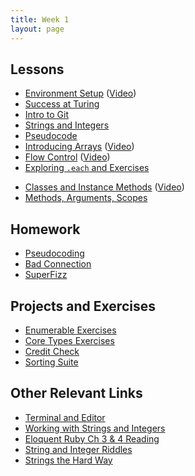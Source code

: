 ```yaml
---
title: Week 1
layout: page
---
```


## Lessons

* [Environment Setup](lessons/environment_setup) ([Video](https://vimeo.com/154607937))
* [Success at Turing](lessons/success_at_turing)
* [Intro to Git](lessons/intro_to_git)
* [Strings and Integers](lessons/strings_and_integers)
* [Pseudocode](lessons/pseudocoding101)
* [Introducing Arrays](lessons/arrays_101) ([Video](https://www.youtube.com/watch?v=nlwU1YtQ9SU))
* [Flow Control](lessons/flow_control) ([Video](https://www.youtube.com/watch?v=iZkQWR9_RpY))
* [Exploring `.each` and Exercises](lessons/primer_on_each)
<!-- * [Core Types (Foxtrot)](https://github.com/turingschool/ruby-exercises/tree/master/core-types) -->
* [Classes and Instance Methods](lessons/classes_instances_methods) ([Video](https://www.twitch.tv/worace/v/56378715))
* [Methods, Arguments, Scopes](lessons/methods_arguments_and_scopes.markdown)

## Homework

* [Pseudocoding](student_homework/pseudocoding_homework.md)
* [Bad Connection](student_homework/bad_connection.md)
* [SuperFizz](student_homework/super_fizz.md)

## Projects and Exercises

* [Enumerable Exercises](https://github.com/turingschool/enums-exercises)
* [Core Types Exercises](https://github.com/turingschool/ruby-exercises/tree/master/core-types)
* [Credit Check](projects/credit_check.markdown)
* [Sorting Suite](projects/sorting_suite.markdown)

## Other Relevant Links

* [Terminal and Editor](https://github.com/turingschool/curriculum/blob/master/source/academy/workshops/terminal_and_editor.markdown)
* [Working with Strings and Integers](https://github.com/turingschool/challenges/blob/master/working_with_strings_and_integers.markdown)
* [Eloquent Ruby Ch 3 & 4 Reading](https://github.com/turingschool/challenges/blob/master/eloquent_ruby_arrays_and_strings.markdown)
* [String and Integer Riddles](https://github.com/turingschool/challenges/blob/master/string-and-integer-riddles.markdown)
* [Strings the Hard Way](https://github.com/turingschool/challenges/blob/master/strings_the_hard_way.markdown)


<!-- ## OLD:
* [Mythical Creatures](https://github.com/turingschool/ruby-exercises/blob/master/mythical-creatures/)
 -->
